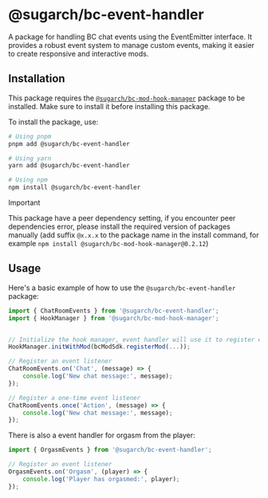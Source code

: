 # @sugarch/bc-event-handler

A package for handling BC chat events using the EventEmitter interface. It provides a robust event system to manage custom events, making it easier to create responsive and interactive mods.

## Installation

This package requires the [`@sugarch/bc-mod-hook-manager`](../mod-hook-manager/) package to be installed. Make sure to install it before installing this package.

To install the package, use:

```bash
# Using pnpm
pnpm add @sugarch/bc-event-handler

# Using yarn
yarn add @sugarch/bc-event-handler

# Using npm
npm install @sugarch/bc-event-handler
```

> [!IMPORTANT]
> This package have a peer dependency setting, if you encounter peer dependencies error, please install the required version of packages manually (add suffix `@x.x.x` to the package name in the install command, for example `npm install @sugarch/bc-mod-hook-manager@0.2.12`)

## Usage

Here's a basic example of how to use the `@sugarch/bc-event-handler` package:

```typescript
import { ChatRoomEvents } from '@sugarch/bc-event-handler';
import { HookManager } from '@sugarch/bc-mod-hook-manager';


// Initialize the hook manager, event handler will use it to register events
HookManager.initWithMod(bcModSdk.registerMod(...));

// Register an event listener
ChatRoomEvents.on('Chat', (message) => {
    console.log('New chat message:', message);
});

// Register a one-time event listener
ChatRoomEvents.once('Action', (message) => {
    console.log('New chat message:', message);
});
```

There is also a event handler for orgasm from the player:

```typescript 
import { OrgasmEvents } from '@sugarch/bc-event-handler';

// Register an event listener
OrgasmEvents.on('Orgasm', (player) => {
    console.log('Player has orgasmed:', player);
});
```